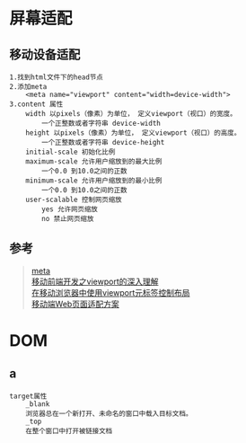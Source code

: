 # 屏幕适配
## 移动设备适配
    1.找到html文件下的head节点
    2.添加meta
        <meta name="viewport" content="width=device-width">
    3.content 属性
        width 以pixels（像素）为单位， 定义viewport（视口）的宽度。
            一个正整数或者字符串 device-width
        height 以pixels（像素）为单位， 定义viewport（视口）的高度。  
            一个正整数或者字符串 device-height
        initial-scale 初始化比例
        maximum-scale 允许用户缩放到的最大比例
            一个0.0 到10.0之间的正数
        minimum-scale 允许用户缩放到的最小比例
            一个0.0 到10.0之间的正数
        user-scalable 控制网页缩放
            yes 允许网页缩放
            no 禁止网页缩放
## 参考
> [meta](https://developer.mozilla.org/zh-CN/docs/Web/HTML/Element/meta)  
> [移动前端开发之viewport的深入理解](https://www.cnblogs.com/2050/p/3877280.html)  
> [在移动浏览器中使用viewport元标签控制布局](https://developer.mozilla.org/zh-CN/docs/Mobile/Viewport_meta_tag)  
> [移动端Web页面适配方案](https://segmentfault.com/a/1190000008767416)  

# DOM
## a
    target属性
        _blank
        浏览器总在一个新打开、未命名的窗口中载入目标文档。
        _top	
        在整个窗口中打开被链接文档